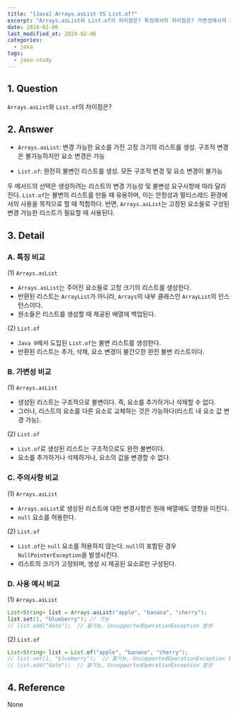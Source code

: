 ```yaml
---
title: "[Java] Arrays.asList VS List.of?"
excerpt: "Arrays.asList와 List.of의 차이점은? 특징에서의 차이점은? 가변성에서의 차이점은? 주의사항에서의 차이점은? 사용 예시에서의 차이점은?"
date: 2024-02-06
last_modified_at: 2024-02-06
categories:
  - java
tags:
  - java-study
---
```


## 1. Question

`Arrays.asList`와 `List.of`의 차이점은?

## 2. Answer

* `Arrays.asList`: 변경 가능한 요소를 가진 고정 크기의 리스트를 생성. 구조적 변경은 불가능하지만 요소 변경은 가능

* `List.of`: 완전히 불변인 리스트를 생성. 모든 구조적 변경 및 요소 변경이 불가능

두 메서드의 선택은 생성하려는 리스트의 변경 가능성 및 불변성 요구사항에 따라 달라진다. `List.of`는 불변의 리스트를 만들 때 유용하며, 이는 안정성과 멀티스레드 환경에서의 사용을 목적으로 할 때 적합하다. 반면, `Arrays.asList`는 고정된 요소들로 구성된 변경 가능한 리스트가 필요할 때 사용된다.

## 3. Detail

### A. 특징 비교

(1) `Arrays.asList`

* `Arrays.asList`는 주어진 요소들로 고정 크기의 리스트를 생성한다.
* 반환된 리스트는 `ArrayList`가 아니라, `Arrays`의 내부 클래스인 `ArrayList`의 인스턴스이다.
* 원소들은 리스트를 생성할 때 제공된 배열에 백업된다.

(2) `List.of`

* `Java 9`에서 도입된 `List.of`는 불변 리스트를 생성한다.
* 반환된 리스트는 추가, 삭제, 요소 변경이 불간으한 완전 불변 리스트이다.

### B. 가변성 비교

(1) `Arrays.asList`

* 생성된 리스트는 구조적으로 불변이다. 즉, 요소를 추가하거나 삭제할 수 없다.
* 그러나, 리스트의 요소를 다른 요소로 교체하는 것은 가능하다(리스트 내 요소 값 변경 가능).

(2) `List.of`

* `List.of`로 생성된 리스트는 구조적으로도 완전 불변이다.
* 요소를 추가하거나 삭제하거나, 요소의 값을 변경할 수 없다.

### C. 주의사항 비교

(1) `Arrays.asList`

* `Arrays.asList`로 생성된 리스트에 대한 변경사항은 원래 배열에도 영향을 미친다.
* `null` 요소를 허용한다.

(2) `List.of`

* `List.of`는 `null` 요소를 허용하지 않는다. `null`이 포함된 경우 `NullPointerException`을 발생시킨다.
* 리스트의 크기가 고정되며, 생성 시 제공된 요소로만 구성된다.

### D. 사용 예시 비교

(1) `Arrays.asList`

```java
List<String> list = Arrays.asList("apple", "banana", "cherry");
list.set(1, "blueberry"); // 가능
// list.add("date");  // 불가능, UnsupportedOperationException 발생
```

(2) `List.of`

```java
List<String> list = List.of("apple", "banana", "cherry");
// list.set(1, "blueberry");  // 불가능, UnsupportedOperationException 발생
// list.add("date");  // 불가능, UnsupportedOperationException 발생
```

## 4. Reference

None